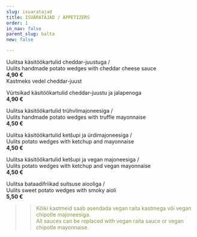 ```yaml
---
slug: isuaratajad
title: ISUÄRATAJAD / APPETIZERS
order: 1
in_nav: false
parent_slug: balta
new: false

---
```

Uulitsa käsitöökartulid cheddar-juustuga /  
Uulits handmade potato wedges with cheddar cheese sauce  
**4,90 €**  
<span class="koostis">Kastmeks vedel cheddar-juust</span>

<span class="spicy"></span>
Vürtsikad käsitöökartulid cheddar-juustu ja jalapenoga  
**4,90 €**

Uulitsa käsitöökartulid trühvlimajoneesiga /  
Uulits handmade potato wedges with truffle mayonnaise  
**4,50 €**

Uulitsa käsitöökartulid ketšupi ja ürdimajoneesiga /  
Uulits potato wedges with ketchup and mayonnaise  
**4,50 €**

Uulitsa käsitöökartulid ketšupi ja vegan majoneesiga /  
Uulits potato wedges with ketchup and vegan mayonnaise  
**4,50 €**  
<span class="vegan"></span>

<span class="special"></span>
Uulitsa bataadifriikad suitsuse aiooliga /  
Uulits sweet potato wedges with smoky aioli  
**5,50 €**

> </span>

> > <span style="color: #839446;">Kõiki kastmeid saab asendada vegan raita kastmega või vegan chipotle majoneesiga.  
> > All sauces can be replaced with vegan raita sauce or vegan chipotle mayonnaise.</span>
> >
> > <span class="vege"></span><span class="vegan"></span>